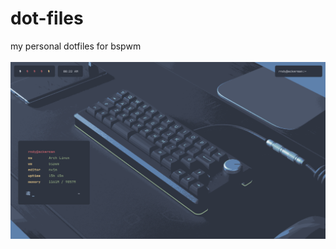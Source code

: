 # dot-files
my personal dotfiles for bspwm
<br>
<br>
<img src='https://github.com/rndy28/dot-files/blob/main/2021-11-13-08:22:10-screenshot.png'/>
